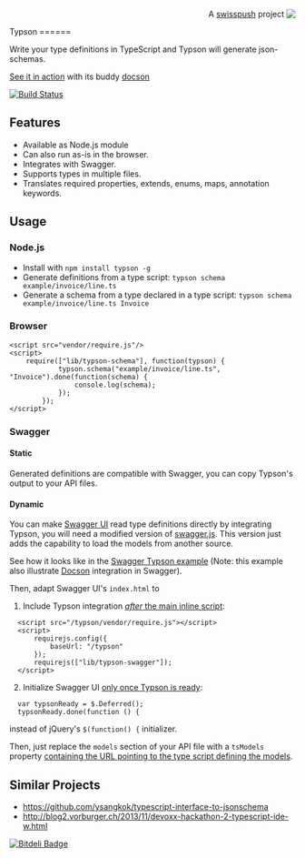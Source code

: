 <p align='right'>A <a href="http://www.swisspush.org">swisspush</a> project <a href="http://www.swisspush.org" border=0><img align="top"  src='https://1.gravatar.com/avatar/cf7292487846085732baf808def5685a?s=32'></a></p>
Typson
======

Write your type definitions in TypeScript and Typson will generate json-schemas.

[See it in action](http://lbovet.github.io/typson-demo/) with its buddy [docson](https://github.com/lbovet/docson)

[![Build Status](https://travis-ci.org/lbovet/typson.png?branch=master)](https://travis-ci.org/lbovet/typson)

## Features

* Available as Node.js module
* Can also run as-is in the browser.
* Integrates with Swagger.
* Supports types in multiple files.
* Translates required properties, extends, enums, maps, annotation keywords.

## Usage

### Node.js

* Install with `npm install typson -g`
* Generate definitions from a type script: `typson schema example/invoice/line.ts`
* Generate a schema from a type declared in a type script: `typson schema example/invoice/line.ts Invoice`

### Browser

```
<script src="vendor/require.js"/>
<script>
    require(["lib/typson-schema"], function(typson) {
            typson.schema("example/invoice/line.ts", "Invoice").done(function(schema) {
                console.log(schema);
            });
        });
</script>
```

### Swagger

#### Static
Generated definitions are compatible with Swagger, you can copy Typson's output to your API files.

#### Dynamic
You can make [Swagger UI](https://github.com/wordnik/swagger-ui) read type definitions directly by integrating Typson, you will need a modified version of [swagger.js](https://github.com/lbovet/swagger-js/tree/model-loader).
This version just adds the capability to load the models from another source.

See how it looks like in the [Swagger Typson example](http://lbovet.github.io/swagger-ui/dist/index.html) (Note: this example also illustrate [Docson](https://github.com/lbovet/docson) integration in Swagger).

Then, adapt Swagger UI's `index.html` to

1. Include Typson integration [_after_ the main inline script](https://github.com/lbovet/swagger-ui/blob/716515235a43c37b7d6a0f749570eb17580d3f1a/dist/index.html#L63-L69):
```
  <script src="/typson/vendor/require.js"></script>
  <script>
      requirejs.config({
          baseUrl: "/typson"
      });
      requirejs(["lib/typson-swagger"]);
  </script>
```
2. Initialize Swagger UI [only once Typson is ready](https://github.com/lbovet/swagger-ui/blob/716515235a43c37b7d6a0f749570eb17580d3f1a/dist/index.html#L30-L31):
```
  var typsonReady = $.Deferred();
  typsonReady.done(function () {
```
  instead of jQuery's `$(function() {` initializer.

Then, just replace the `models` section of your API file with a `tsModels` property [containing the URL pointing to the type script defining the models](https://github.com/lbovet/swagger-ui/blob/716515235a43c37b7d6a0f749570eb17580d3f1a/dist/api/test#L65).

## Similar Projects

* https://github.com/ysangkok/typescript-interface-to-jsonschema
* http://blog2.vorburger.ch/2013/11/devoxx-hackathon-2-typescript-ide-w.html

[![Bitdeli Badge](https://d2weczhvl823v0.cloudfront.net/lbovet/typson/trend.png)](https://bitdeli.com/free "Bitdeli Badge")

